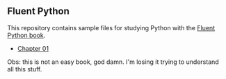 ## Fluent Python

This repository contains sample files for studying Python with the
[Fluent Python book](https://www.amazon.com.br/gp/product/B09WZJMMJP/ref=ppx_yo_dt_b_d_asin_image_o00?ie=UTF8&psc=1).

- [Chapter 01](https://github.com/nfo94/fluentpython/tree/main/ch01)

Obs: this is not an easy book, god damn. I'm losing it trying to understand all this stuff.
